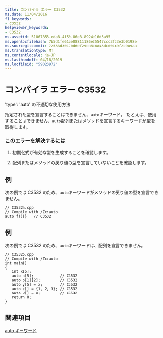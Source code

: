 ```yaml
---
title: コンパイラ エラー C3532
ms.date: 11/04/2016
f1_keywords:
- C3532
helpviewer_keywords:
- C3532
ms.assetid: 51067853-eda8-4f59-86e8-8924e16d3a95
ms.openlocfilehash: 7b5d1fe61ae08811186e25547ccc3f33e3b0198e
ms.sourcegitcommit: 72583d30170d6ef29ea5c6848dc00169f2c909aa
ms.translationtype: MT
ms.contentlocale: ja-JP
ms.lasthandoff: 04/18/2019
ms.locfileid: "59023972"
---
```

# <a name="compiler-error-c3532"></a>コンパイラ エラー C3532

'type': 'auto' の不適切な使用方法

指定された型を宣言することはできません、`auto`キーワード。 たとえば、使用することはできません、`auto`配列またはメソッドを宣言するキーワードが型を取得します。

### <a name="to-correct-this-error"></a>このエラーを解決するには

1. 初期化式が有効な型を生成することを確認します。

1. 配列またはメソッドの戻り値の型を宣言していないことを確認します。

## <a name="example"></a>例

次の例では C3532 のため、`auto`キーワードがメソッドの戻り値の型を宣言できません。

```
// C3532a.cpp
// Compile with /Zc:auto
auto f(){}   // C3532
```

## <a name="example"></a>例

次の例では C3532 のため、`auto`キーワードは、配列を宣言できません。

```
// C3532b.cpp
// Compile with /Zc:auto
int main()
{
   int x[5];
   auto a[5];            // C3532
   auto b[1][2];         // C3532
   auto y[5] = x;        // C3532
   auto z[] = {1, 2, 3}; // C3532
   auto w[] = x;         // C3532
   return 0;
}
```

## <a name="see-also"></a>関連項目

[auto キーワード](../../cpp/auto-keyword.md)